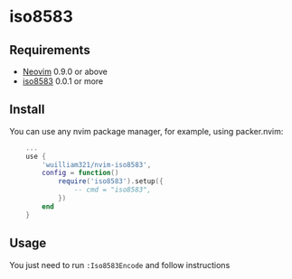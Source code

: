 # iso8583

## Requirements
 * [Neovim](https://neovim.io/) 0.9.0 or above
 * [iso8583](https://github.com/wuilliam321/go-iso8583-parser) 0.0.1 or more

## Install
You can use any nvim package manager, for example, using packer.nvim:

```lua
    ...
    use {
        'wuilliam321/nvim-iso8583',
        config = function()
            require('iso8583').setup({
                -- cmd = "iso8583",
            })
        end
    }
```

## Usage

You just need to run `:Iso8583Encode` and follow instructions
